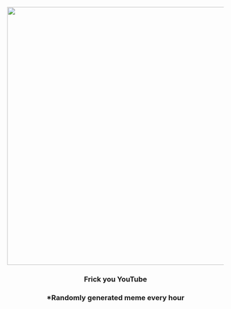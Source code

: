 <p align="center">
        <img src="https://i.redd.it/tyt2cox0cz991.jpg" width="600" height="600">
        </p>
        <h3 align="center">Frick you YouTube</h3>
        <h3 align="center">*Randomly generated meme every hour</h3>
    